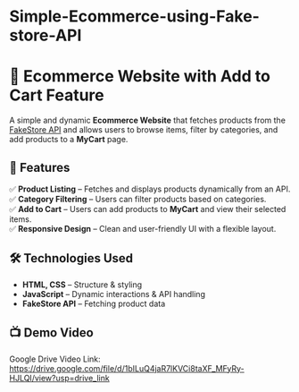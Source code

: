 # Simple-Ecommerce-using-Fake-store-API


# 🛒 Ecommerce Website with Add to Cart Feature  

A simple and dynamic **Ecommerce Website** that fetches products from the [FakeStore API](https://fakestoreapi.com/) and allows users to browse items, filter by categories, and add products to a **MyCart** page.  

## 🚀 Features  
✅ **Product Listing** – Fetches and displays products dynamically from an API.  
✅ **Category Filtering** – Users can filter products based on categories.  
✅ **Add to Cart** – Users can add products to **MyCart** and view their selected items.  
✅ **Responsive Design** – Clean and user-friendly UI with a flexible layout.  

## 🛠️ Technologies Used  
- **HTML, CSS** – Structure & styling  
- **JavaScript** – Dynamic interactions & API handling  
- **FakeStore API** – Fetching product data  

## 📺 Demo Video  
Google Drive Video Link: https://drive.google.com/file/d/1bILuQ4jaR7lKVCi8taXF_MFyRy-HJLQI/view?usp=drive_link  

